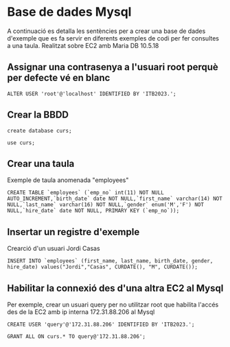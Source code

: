 # Base de dades Mysql

A continuació es detalla les sentències per a crear una base de dades d'exemple que es fa servir en diferents exemples de codi per fer consultes a una taula.
Realitzat sobre EC2 amb Maria DB 10.5.18


## Assignar una contrasenya a l'usuari root perquè per defecte vé en blanc

`ALTER USER 'root'@'localhost' IDENTIFIED BY 'ITB2023.';`

## Crear la BBDD

`create database curs;`

`use curs;`

## Crear una taula
Exemple de taula anomenada "employees"

```CREATE TABLE `employees` (`emp_no` int(11) NOT NULL AUTO_INCREMENT,`birth_date` date NOT NULL,`first_name` varchar(14) NOT NULL,`last_name` varchar(16) NOT NULL,`gender` enum('M','F') NOT NULL,`hire_date` date NOT NULL, PRIMARY KEY (`emp_no`));```

## Insertar un registre d'exemple

Crearció d'un usuari Jordi Casas

```INSERT INTO `employees` (first_name, last_name, birth_date, gender, hire_date) values("Jordi","Casas", CURDATE(), "M", CURDATE());```

## Habilitar la connexió des d'una altra EC2 al Mysql

Per exemple, crear un usuari query per no utilitzar root que habilita l'accés des de la EC2 amb ip interna 172.31.88.206 al Mysql

`CREATE USER 'query'@'172.31.88.206' IDENTIFIED BY 'ITB2023.';`

`GRANT ALL ON curs.* TO query@'172.31.88.206';`
